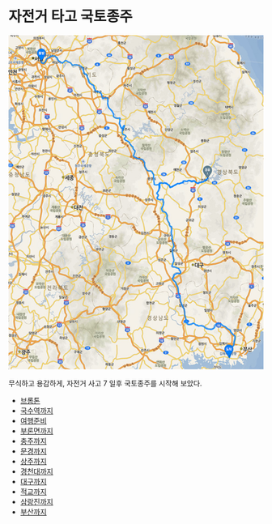 # 자전거 타고 국토종주

![](maps/map-00.jpg)

무식하고 용감하게, 자전거 사고 7 일후 국토종주를 시작해 보았다.

* [브롬톤](bromton.md)
* [국수역까지](01-guksu.md)
* [여행준비](prepare.md)
* [부론면까지](02-buron.md)
* [충주까지](03-chungju.md)
* [문경까지](04-mungyeong.md)
* [상주까지](05-sangju.md)
* [경천대까지](06-gyeongcheon.md)
* [대구까지](07-daegu.md)
* [적교까지](08-jukgyo.md)
* [삼랑진까지](09-samnang.md)
* [부산까지](10-pusan.md)
